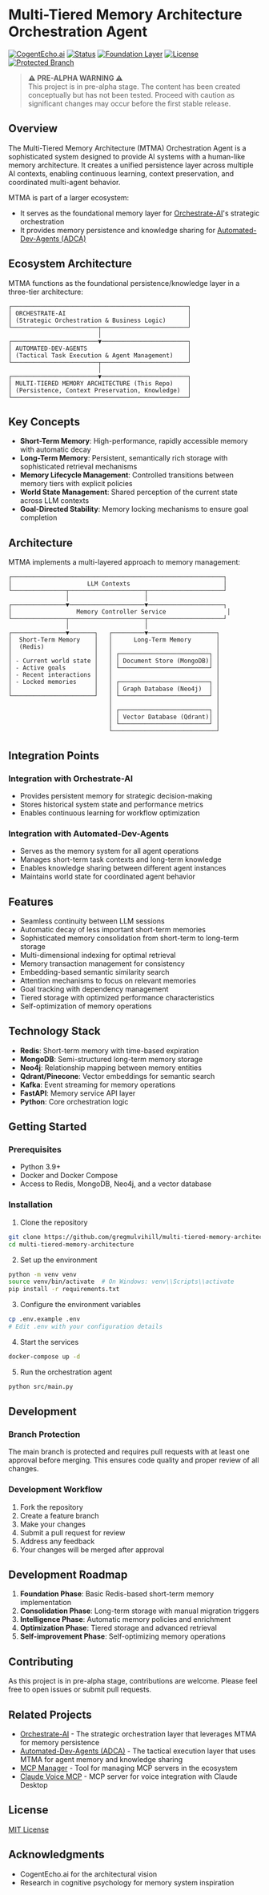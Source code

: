 # Multi-Tiered Memory Architecture Orchestration Agent

[![CogentEcho.ai](https://img.shields.io/badge/CogentEcho.ai-Ecosystem-blue)](https://github.com/topics/cogentecho-ai)
[![Status](https://img.shields.io/badge/Status-Pre--Alpha-orange)](https://github.com/gregmulvihill/multi-tiered-memory-architecture)
[![Foundation Layer](https://img.shields.io/badge/Type-Foundation%20Layer-green)](https://github.com/gregmulvihill/multi-tiered-memory-architecture)
[![License](https://img.shields.io/github/license/gregmulvihill/multi-tiered-memory-architecture)](LICENSE)
[![Protected Branch](https://img.shields.io/badge/Main%20Branch-Protected-informational)](https://github.com/gregmulvihill/multi-tiered-memory-architecture)

> **⚠️ PRE-ALPHA WARNING ⚠️**  
> This project is in pre-alpha stage. The content has been created conceptually but has not been tested. Proceed with caution as significant changes may occur before the first stable release.

## Overview

The Multi-Tiered Memory Architecture (MTMA) Orchestration Agent is a sophisticated system designed to provide AI systems with a human-like memory architecture. It creates a unified persistence layer across multiple AI contexts, enabling continuous learning, context preservation, and coordinated multi-agent behavior.

MTMA is part of a larger ecosystem:
- It serves as the foundational memory layer for [Orchestrate-AI](https://github.com/gregmulvihill/orchestrate-ai)'s strategic orchestration
- It provides memory persistence and knowledge sharing for [Automated-Dev-Agents (ADCA)](https://github.com/gregmulvihill/automated-dev-agents)

## Ecosystem Architecture

MTMA functions as the foundational persistence/knowledge layer in a three-tier architecture:

```
┌─────────────────────────────────────────────────┐
│ ORCHESTRATE-AI                                  │
│ (Strategic Orchestration & Business Logic)      │
└────────────────────────┬────────────────────────┘
                         │
┌────────────────────────▼────────────────────────┐
│ AUTOMATED-DEV-AGENTS                            │
│ (Tactical Task Execution & Agent Management)    │
└────────────────────────┬────────────────────────┘
                         │
┌────────────────────────▼────────────────────────┐
│ MULTI-TIERED MEMORY ARCHITECTURE (This Repo)    │
│ (Persistence, Context Preservation, Knowledge)  │
└─────────────────────────────────────────────────┘
```

## Key Concepts

- **Short-Term Memory**: High-performance, rapidly accessible memory with automatic decay
- **Long-Term Memory**: Persistent, semantically rich storage with sophisticated retrieval mechanisms
- **Memory Lifecycle Management**: Controlled transitions between memory tiers with explicit policies
- **World State Management**: Shared perception of the current state across LLM contexts
- **Goal-Directed Stability**: Memory locking mechanisms to ensure goal completion

## Architecture

MTMA implements a multi-layered approach to memory management:

```
┌───────────────────────────────────────────────────────────┐
│                     LLM Contexts                          │
└───────────────┬─────────────────────┬─────────────────────┘
                │                     │
┌───────────────▼─────────────────────▼─────────────────────┐
│                  Memory Controller Service                 │
└───────────────┬─────────────────────┬─────────────────────┘
                │                     │
┌───────────────▼───────┐   ┌─────────▼───────────────────┐
│  Short-Term Memory    │   │      Long-Term Memory       │
│  (Redis)              │   │                             │
│                       │   │ ┌─────────────────────────┐ │
│ - Current world state │   │ │ Document Store (MongoDB)│ │
│ - Active goals        │   │ └─────────────────────────┘ │
│ - Recent interactions │   │                             │
│ - Locked memories     │   │ ┌─────────────────────────┐ │
│                       │   │ │ Graph Database (Neo4j)  │ │
└───────────────────────┘   │ └─────────────────────────┘ │
                            │                             │
                            │ ┌─────────────────────────┐ │
                            │ │ Vector Database (Qdrant)│ │
                            │ └─────────────────────────┘ │
                            └─────────────────────────────┘
```

## Integration Points

### Integration with Orchestrate-AI
- Provides persistent memory for strategic decision-making
- Stores historical system state and performance metrics
- Enables continuous learning for workflow optimization

### Integration with Automated-Dev-Agents
- Serves as the memory system for all agent operations
- Manages short-term task contexts and long-term knowledge
- Enables knowledge sharing between different agent instances
- Maintains world state for coordinated agent behavior

## Features

- Seamless continuity between LLM sessions
- Automatic decay of less important short-term memories
- Sophisticated memory consolidation from short-term to long-term storage
- Multi-dimensional indexing for optimal retrieval
- Memory transaction management for consistency
- Embedding-based semantic similarity search
- Attention mechanisms to focus on relevant memories
- Goal tracking with dependency management
- Tiered storage with optimized performance characteristics
- Self-optimization of memory operations

## Technology Stack

- **Redis**: Short-term memory with time-based expiration
- **MongoDB**: Semi-structured long-term memory storage
- **Neo4j**: Relationship mapping between memory entities
- **Qdrant/Pinecone**: Vector embeddings for semantic search
- **Kafka**: Event streaming for memory operations
- **FastAPI**: Memory service API layer
- **Python**: Core orchestration logic

## Getting Started

### Prerequisites

- Python 3.9+
- Docker and Docker Compose
- Access to Redis, MongoDB, Neo4j, and a vector database

### Installation

1. Clone the repository
```bash
git clone https://github.com/gregmulvihill/multi-tiered-memory-architecture.git
cd multi-tiered-memory-architecture
```

2. Set up the environment
```bash
python -m venv venv
source venv/bin/activate  # On Windows: venv\\Scripts\\activate
pip install -r requirements.txt
```

3. Configure the environment variables
```bash
cp .env.example .env
# Edit .env with your configuration details
```

4. Start the services
```bash
docker-compose up -d
```

5. Run the orchestration agent
```bash
python src/main.py
```

## Development

### Branch Protection

The main branch is protected and requires pull requests with at least one approval before merging. This ensures code quality and proper review of all changes.

### Development Workflow

1. Fork the repository
2. Create a feature branch
3. Make your changes
4. Submit a pull request for review
5. Address any feedback
6. Your changes will be merged after approval

## Development Roadmap

1. **Foundation Phase**: Basic Redis-based short-term memory implementation
2. **Consolidation Phase**: Long-term storage with manual migration triggers
3. **Intelligence Phase**: Automatic memory policies and enrichment
4. **Optimization Phase**: Tiered storage and advanced retrieval
5. **Self-improvement Phase**: Self-optimizing memory operations

## Contributing

As this project is in pre-alpha stage, contributions are welcome. Please feel free to open issues or submit pull requests.

## Related Projects

- [Orchestrate-AI](https://github.com/gregmulvihill/orchestrate-ai) - The strategic orchestration layer that leverages MTMA for memory persistence
- [Automated-Dev-Agents (ADCA)](https://github.com/gregmulvihill/automated-dev-agents) - The tactical execution layer that uses MTMA for agent memory and knowledge sharing
- [MCP Manager](https://github.com/gregmulvihill/mcp-manager) - Tool for managing MCP servers in the ecosystem
- [Claude Voice MCP](https://github.com/gregmulvihill/claude-voice-mcp) - MCP server for voice integration with Claude Desktop

## License

[MIT License](LICENSE)

## Acknowledgments

- CogentEcho.ai for the architectural vision
- Research in cognitive psychology for memory system inspiration